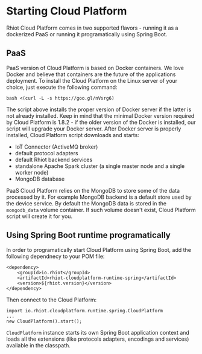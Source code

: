 # Starting Cloud Platform

Rhiot Cloud Platform comes in two supported flavors - running it as a dockerized PaaS or running it programatically
using Spring Boot.

## PaaS

PaaS version of Cloud Platform is based on Docker containers. We love Docker and believe that containers are the
future of the applications deployment. To install the Cloud Platform on the Linux server of your choice, just execute the
following command:

    bash <(curl -L -s https://goo.gl/nVsrg6)

The script above installs the proper version of Docker server if the latter is not already installed. Keep in mind that
the minimal Docker version required by Cloud Platform is 1.8.2 - if the older version of the Docker is installed, our
script will upgrade your Docker server. After Docker server is properly installed, Cloud Platform script downloads and starts:

- IoT Connector (ActiveMQ broker)
- default protocol adapters
- default Rhiot backend services
- standalone Apache Spark cluster (a single master node and a single worker node)
- MongoDB database

PaaS Cloud Platform relies on the MongoDB to store some of the data processed by it. For example MongoDB backend is a default
store used by the device service. By default the MongoDB data is stored in the `mongodb_data`
volume container. If such volume doesn't exist, Cloud Platform script will create it for you.

## Using Spring Boot runtime programatically

In order to programatically start Cloud Platform using Spring Boot, add the following dependnecy to your POM file:

	<dependency>
		<groupId>io.rhiot</groupId>
		<artifactId>rhiot-cloudplatform-runtime-spring</artifactId>
		<version>${rhiot.version}</version>
	</dependency>

Then connect to the Cloud Platform:

    import io.rhiot.cloudplatform.runtime.spring.CloudPlatform
    ...
    new CloudPlatform().start();

`CloudPlatform` instance starts its own Spring Boot application context and loads all the extensions (like protocols adapters,
 encodings and services) available in the classpath.